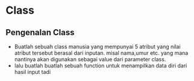 # Class

## Pengenalan Class
- Buatlah sebuah class manusia yang mempunyai 5 atribut yang nilai atribut tersebut berasal dari inputan. misal nama,umur etc. yang mana nantinya akan digunakan sebagai value dari parameter class.
- lalu buatlah buatlah sebuah function untuk menampilkan data diri dari hasil input tadi